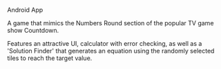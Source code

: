 Android App

A game that mimics the Numbers Round section of the popular TV game show Countdown.

Features an attractive UI, calculator with error checking, as well as a 'Solution Finder' that generates an equation using the randomly selected tiles to reach the target value.
